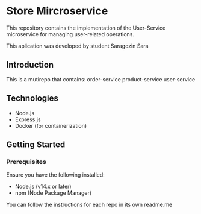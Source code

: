 # Store Mircroservice

This repository contains the implementation of the User-Service microservice for managing user-related operations.

This aplication was developed by student Saragozin Sara

## Introduction

This is a mutirepo that contains:
    order-service
    product-service
    user-service


## Technologies

- Node.js
- Express.js
- Docker (for containerization)

## Getting Started

### Prerequisites

Ensure you have the following installed:

- Node.js (v14.x or later)
- npm (Node Package Manager)

You can follow the instructions for each repo in its own readme.me 

